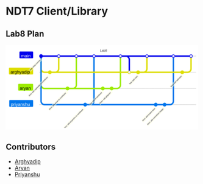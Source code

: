 # NDT7 Client/Library

## Lab8 Plan

![Lab8 Plan](./assets/lab8-plan.svg)

## Contributors

- [Arghyadip](https://www.cse.iitb.ac.in/~arghyadip)
- [Aryan](https://www.cse.iitb.ac.in/~aryankhilwani)
- [Priyanshu](https://www.cse.iitb.ac.in/~priyanshusingh)
